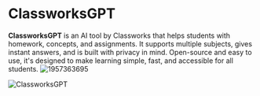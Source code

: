# ClassworksGPT
**ClassworksGPT** is an AI tool by Classworks that helps students with homework, concepts, and assignments. It supports multiple subjects, gives instant answers, and is built with privacy in mind. Open-source and easy to use, it's designed to make learning simple, fast, and accessible for all students.
![1957363695](https://github.com/user-attachments/assets/53296b3e-2001-47a8-9027-dec38760740c)

![ClassworksGPT ](https://github.com/user-attachments/assets/24d1da77-4e2f-478c-a29e-fbd8cf6c588b)
